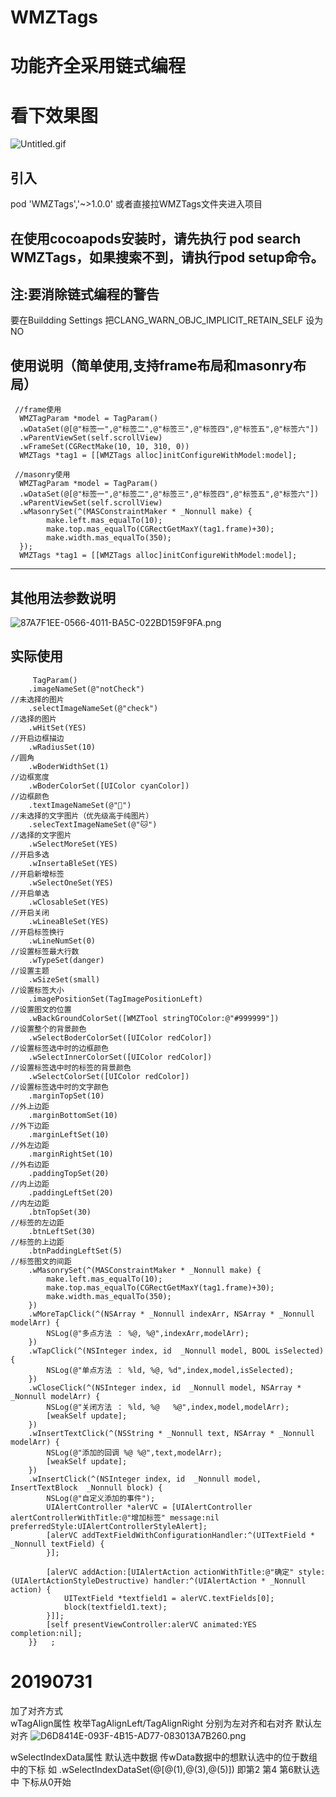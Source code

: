# WMZTags
# 功能齐全采用链式编程
# 看下效果图
![Untitled.gif](https://upload-images.jianshu.io/upload_images/9163368-cd494a9b677ea592.gif?imageMogr2/auto-orient/strip)

## 引入
pod 'WMZTags','~>1.0.0'      或者直接拉WMZTags文件夹进入项目
## 在使用cocoapods安装时，请先执行 pod search WMZTags，如果搜索不到，请执行pod setup命令。
## 注:要消除链式编程的警告 
要在Buildding Settings 把CLANG_WARN_OBJC_IMPLICIT_RETAIN_SELF 设为NO


## 使用说明（简单使用,支持frame布局和masonry布局）

```
 //frame使用
  WMZTagParam *model = TagParam()
  .wDataSet(@[@"标签一",@"标签二",@"标签三",@"标签四",@"标签五",@"标签六"])
  .wParentViewSet(self.scrollView)
  .wFrameSet(CGRectMake(10, 10, 310, 0))
  WMZTags *tag1 = [[WMZTags alloc]initConfigureWithModel:model];
```

```
 //masonry使用
  WMZTagParam *model = TagParam()
  .wDataSet(@[@"标签一",@"标签二",@"标签三",@"标签四",@"标签五",@"标签六"])
  .wParentViewSet(self.scrollView)
  .wMasonrySet(^(MASConstraintMaker * _Nonnull make) {
        make.left.mas_equalTo(10);
        make.top.mas_equalTo(CGRectGetMaxY(tag1.frame)+30);
        make.width.mas_equalTo(350);
  });
  WMZTags *tag1 = [[WMZTags alloc]initConfigureWithModel:model];
```

* * *
## 其他用法参数说明
![87A7F1EE-0566-4011-BA5C-022BD159F9FA.png](https://upload-images.jianshu.io/upload_images/9163368-3cbd369851830966.png?imageMogr2/auto-orient/strip%7CimageView2/2/w/1240)


## 实际使用
```
     TagParam()
    .imageNameSet(@"notCheck")                                                         //未选择的图片
    .selectImageNameSet(@"check")                                                      //选择的图片
    .wHitSet(YES)                                                                      //开启边框描边
    .wRadiusSet(10)                                                                    //圆角
    .wBoderWidthSet(1)                                                                 //边框宽度
    .wBoderColorSet([UIColor cyanColor])                                               //边框颜色
    .textImageNameSet(@"🐶")                                                           //未选择的文字图片（优先级高于纯图片）
    .selecTextImageNameSet(@"🐱")                                                      //选择的文字图片
    .wSelectMoreSet(YES)                                                               //开启多选
    .wInsertaBleSet(YES)                                                               //开启新增标签
    .wSelectOneSet(YES)                                                                //开启单选
    .wClosableSet(YES)                                                                 //开启关闭
    .wLineaBleSet(YES)                                                                 //开启标签换行
    .wLineNumSet(0)                                                                    //设置标签最大行数
    .wTypeSet(danger)                                                                  //设置主题
    .wSizeSet(small)                                                                   //设置标签大小
    .imagePositionSet(TagImagePositionLeft)                                            //设置图文的位置
    .wBackGroundColorSet([WMZTool stringTOColor:@"#999999"])                           //设置整个的背景颜色
    .wSelectBoderColorSet([UIColor redColor])                                          //设置标签选中时的边框颜色
    .wSelectInnerColorSet([UIColor redColor])                                          //设置标签选中时的标签的背景颜色                                    
    .wSelectColorSet([UIColor redColor])                                               //设置标签选中时的文字颜色
    .marginTopSet(10)                                                                  //外上边距
    .marginBottomSet(10)                                                               //外下边距
    .marginLeftSet(10)                                                                 //外左边距
    .marginRightSet(10)                                                                //外右边距
    .paddingTopSet(20)                                                                 //内上边距
    .paddingLeftSet(20)                                                                //内左边距
    .btnTopSet(30)                                                                     //标签的左边距
    .btnLeftSet(30)                                                                    //标签的上边距
    .btnPaddingLeftSet(5)                                                              //标签图文的间距
    .wMasonrySet(^(MASConstraintMaker * _Nonnull make) {
        make.left.mas_equalTo(10);
        make.top.mas_equalTo(CGRectGetMaxY(tag1.frame)+30);
        make.width.mas_equalTo(350);
    })
    .wMoreTapClick(^(NSArray * _Nonnull indexArr, NSArray * _Nonnull modelArr) {
        NSLog(@"多点方法 ： %@, %@",indexArr,modelArr);
    })
    .wTapClick(^(NSInteger index, id  _Nonnull model, BOOL isSelected) {
        NSLog(@"单点方法 ： %ld, %@, %d",index,model,isSelected);
    })
    .wCloseClick(^(NSInteger index, id  _Nonnull model, NSArray * _Nonnull modelArr) {
        NSLog(@"关闭方法 ： %ld, %@   %@",index,model,modelArr);
        [weakSelf update];
    })
    .wInsertTextClick(^(NSString * _Nonnull text, NSArray * _Nonnull modelArr) {
        NSLog(@"添加的回调 %@ %@",text,modelArr);
        [weakSelf update];
    })
    .wInsertClick(^(NSInteger index, id  _Nonnull model, InsertTextBlock  _Nonnull block) {
        NSLog(@"自定义添加的事件");
        UIAlertController *alerVC = [UIAlertController alertControllerWithTitle:@"增加标签" message:nil preferredStyle:UIAlertControllerStyleAlert];
        [alerVC addTextFieldWithConfigurationHandler:^(UITextField * _Nonnull textField) {
        }];
        
        [alerVC addAction:[UIAlertAction actionWithTitle:@"确定" style:(UIAlertActionStyleDestructive) handler:^(UIAlertAction * _Nonnull action) {
            UITextField *textfield1 = alerVC.textFields[0];
            block(textfield1.text);
        }]];
        [self presentViewController:alerVC animated:YES completion:nil];
    }}   ;
```


# 20190731
加了对齐方式  
wTagAlign属性  枚举TagAlignLeft/TagAlignRight 分别为左对齐和右对齐 默认左对齐
![D6D8414E-093F-4B15-AD77-083013A7B260.png](https://upload-images.jianshu.io/upload_images/9163368-c6b55ee93a3a75b0.png?imageMogr2/auto-orient/strip%7CimageView2/2/w/1240)

wSelectIndexData属性   默认选中数据 传wData数据中的想默认选中的位于数组中的下标
如 .wSelectIndexDataSet(@[@(1),@(3),@(5)]) 即第2 第4 第6默认选中 下标从0开始
